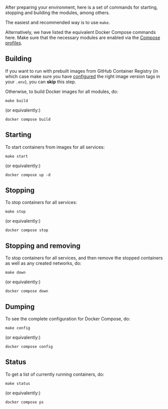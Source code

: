 After preparing your environment, here is a set of commands for starting, stopping and building the modules, among others.

The easiest and recommended way is to use `make`.

Alternatively, we have listed the equivalent Docker Compose commands here. Make sure that the necessary modules are enabled via the [Compose profiles](enable-disable-modules.md#compose-profiles).

## Building

If you want to run with prebuilt images from GitHub Container Registry
(in which case make sure you have [configured](configure-modules.md)
the right image version tags in your `.env`), you can **skip** this step.

Otherwise, to build Docker images for all modules, do:

    make build

(or equivalently:)

    docker compose build

## Starting

To start containers from images for all services:

    make start

(or equivalently:)

    docker compose up -d


## Stopping

To stop containers for all services:

    make stop

(or equivalently:)

    docker compose stop


## Stopping and removing

To stop containers for all services, and then remove the stopped containers
as well as any created networks, do:

    make down

(or equivalently:)

    docker compose down


## Dumping

To see the complete configuration for Docker Compose, do:

    make config

(or equivalently:)

    docker compose config


## Status

To get a list of currently running containers, do:

    make status

(or equivalently:)

    docker compose ps
